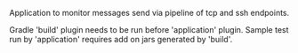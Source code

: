 Application to monitor messages send via pipeline of tcp and ssh endpoints.

Gradle 'build' plugin needs to be run before 'application' plugin. Sample test run by 'application' requires add on jars generated by 'build'.

